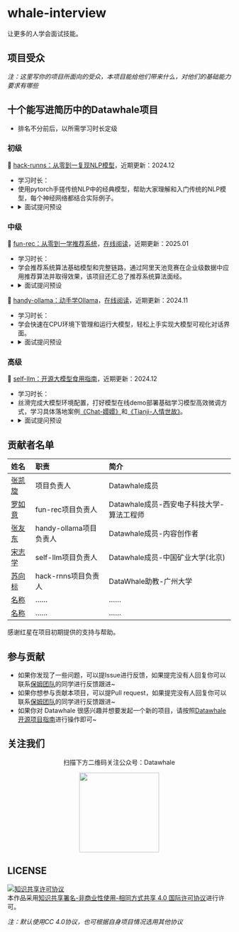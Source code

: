 # whale-interview
让更多的人学会面试技能。

## 项目受众

*注：这里写你的项目所面向的受众，本项目能给他们带来什么，对他们的基础能力要求有哪些*

## 十个能写进**简历**中的Datawhale项目
- 排名不分前后，以所需学习时长定级

### 初级
🦙 [hack-runns：从零到一复现NLP模型](https://github.com/datawhalechina/hack-rnns)，近期更新：2024.12
- 学习时长：   
- 使用pytorch手搓传统NLP中的经典模型，帮助大家理解和入门传统的NLP模型，每个神经网络都结合实际例子。
- <details>
  <summary>面试提问预设</summary>
  <pre><code>
    1.什么是RNN，请介绍一下？
    2.LSTM的具体结构是怎么样的，都有哪些门控结构？（输入门、输出门、遗忘门、……）
    3.……
  </code></pre>
  </details>


### 中级

🦙 [fun-rec：从零到一学推荐系统](https://github.com/datawhalechina/fun-rec/)，[在线阅读](https://datawhalechina.github.io/fun-rec/#/)，近期更新：2025.01
- 学习时长：
- 学会推荐系统算法基础模型和完整链路，通过阿里天池竞赛在企业级数据中应用推荐算法并取得效果，该项目还汇总了推荐系统算法面经。
- <details>
  <summary>面试提问预设</summary>
  <pre><code>
    1.什么是推荐算法，具体都有哪些应用场景？
    2.说说推荐系统的完整链路是什么？（召回、排序、……）
  </code></pre>
  </details>


🦙 [handy-ollama：动手学Ollama](https://github.com/datawhalechina/handy-ollama)，[在线阅读](https://datawhalechina.github.io/handy-ollama/#/)，近期更新：2024.11
- 学习时长：   
- 学会快速在CPU环境下管理和运行大模型，轻松上手实现大模型可视化对话界面。
- <details>
  <summary>面试提问预设</summary>
  <pre><code>
    1.什么是Ollama，他有什么特点，都支持哪些模型？（llama3、qwen2、……）
    2.通过调用API，能够实现哪些基本操作？（聊天对话、流式响应、……）
  </code></pre>
  </details>

### 高级

🦙 [self-llm：开源大模型食用指南](https://github.com/datawhalechina/handy-ollama)，近期更新：2024.12
- 学习时长：   
- 丝滑完成大模型环境配置，打好模型在线demo部署基础学习模型高效微调方式，学习具体落地案例[《Chat-嬛嬛》](https://github.com/datawhalechina/self-llm/blob/master/examples/Chat-%E5%AC%9B%E5%AC%9B/readme.md)和[《Tianji-人情世故》](https://github.com/datawhalechina/self-llm/blob/master/examples/Tianji-%E5%A4%A9%E6%9C%BA/readme.md)。
- <details>
  <summary>面试提问预设</summary>
  <pre><code>
    1.什么是大模型，他有什么特点，国内外常用的大模型都有哪些？（llama3、qwen2.5、……）
    2.
  </code></pre>
  </details>


## 贡献者名单

| 姓名 | 职责 | 简介 |
| :----| :---- | :---- |
| [张凯旋](https://github.com/zarjun) | 项目负责人 | Datawhale成员 |
| [罗如意](https://github.com/ruyiluo) | fun-rec项目负责人 | Datawhale成员-西安电子科技大学-算法工程师 |
| [张友东](https://github.com/AXYZdong) | handy-ollama项目负责人 | Datawhale成员-内容创作者 |
| [宋志学](https://github.com/KMnO4-zx) | self-llm项目负责人 | Datawhale成员-中国矿业大学(北京) |
| [苏向标](https://github.com/gzhuuser) | hack-rnns项目负责人 | DataWhale助教-广州大学 |
| [名称](链接) | …… | …… |
| [名称](链接) | …… | …… |



感谢红星在项目初期提供的支持与帮助。

## 参与贡献

- 如果你发现了一些问题，可以提Issue进行反馈，如果提完没有人回复你可以联系[保姆团队](https://github.com/datawhalechina/DOPMC/blob/main/OP.md)的同学进行反馈跟进~
- 如果你想参与贡献本项目，可以提Pull request，如果提完没有人回复你可以联系[保姆团队](https://github.com/datawhalechina/DOPMC/blob/main/OP.md)的同学进行反馈跟进~
- 如果你对 Datawhale 很感兴趣并想要发起一个新的项目，请按照[Datawhale开源项目指南](https://github.com/datawhalechina/DOPMC/blob/main/GUIDE.md)进行操作即可~

## 关注我们

<div align=center>
<p>扫描下方二维码关注公众号：Datawhale</p>
<img src="https://raw.githubusercontent.com/datawhalechina/pumpkin-book/master/res/qrcode.jpeg" width = "180" height = "180">
</div>

## LICENSE

<a rel="license" href="http://creativecommons.org/licenses/by-nc-sa/4.0/"><img alt="知识共享许可协议" style="border-width:0" src="https://img.shields.io/badge/license-CC%20BY--NC--SA%204.0-lightgrey" /></a><br />本作品采用<a rel="license" href="http://creativecommons.org/licenses/by-nc-sa/4.0/">知识共享署名-非商业性使用-相同方式共享 4.0 国际许可协议</a>进行许可。

*注：默认使用CC 4.0协议，也可根据自身项目情况选用其他协议*
